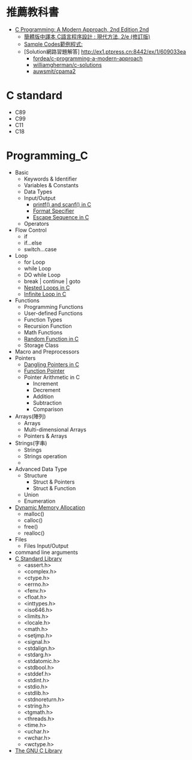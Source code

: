 # 推薦教科書
- [C Programming: A Modern Approach, 2nd Edition 2nd](http://knking.com/books/c2/index.html)
  - [簡體版中譯本 C語言程序設計 : 現代方法, 2/e (修訂版) ](https://www.tenlong.com.tw/products/9787115565198?list_name=srh) 
  - [Sample Codes範例程式:](http://knking.com/books/c2/programs/index.html)
  - [Solution網路習題解答] http://ex1.ptpress.cn:8442/ex/1/609033ea
    - [fordea/c-programming-a-modern-approach](https://github.com/fordea/c-programming-a-modern-approach)  
    - [williamgherman/c-solutions](https://github.com/williamgherman/c-solutions)
    - [auwsmit/cpama2](https://github.com/auwsmit/cpama2)

# C standard
- C89
- C99
- C11
- C18

# Programming_C

- Basic  
  - Keywords & Identifier
  - Variables & Constants
  - Data Types
  - Input/Output 
    - [printf() and scanf() in C](https://www.javatpoint.com/printf-scanf) 
    - [Format Specifier](https://www.javatpoint.com/c-format-specifier)
    - [Escape Sequence in C](https://www.javatpoint.com/escape-sequence-in-c)
  - Operators
- Flow Control
  - if
  - if...else
  - switch...case
- Loop
  - for Loop
  - while Loop
  - DO while Loop
  - break | continue | goto 
  - [Nested Loops in C](https://www.javatpoint.com/nested-loops-in-c)
  - [Infinite Loop in C](https://www.javatpoint.com/infinite-loop-in-c)
- Functions
  - Programming Functions
  - User-defined Functions
  - Function Types
  - Recursion Function
  - Math Functions
  - [Random Function in C](https://www.javatpoint.com/random-function-in-c)
  - Storage Class
- Macro and Preprocessors
- Pointers
  - [Dangling Pointers in C](https://www.javatpoint.com/dangling-pointers-in-c)
  - [Function Pointer](https://www.javatpoint.com/c-function-pointer)
  - Pointer Arithmetic in C
    - Increment
    - Decrement
    - Addition
    - Subtraction
    - Comparison
- Arrays(陣列)
  - Arrays
  - Multi-dimensional Arrays 
  - Pointers & Arrays
- Strings(字串)
  - Strings
  - Strings operation
  - 
- Advanced Data Type
  - Structure 
    - Struct & Pointers
    - Struct & Function
  - Union
  - Enumeration
- [Dynamic Memory Allocation](https://www.geeksforgeeks.org/dynamic-memory-allocation-in-c-using-malloc-calloc-free-and-realloc/)
  - malloc()
  - calloc()
  - free() 
  - realloc() 
- Files
  - Files Input/Output
- command line arguments
- [C Standard Library](https://en.wikipedia.org/wiki/C_standard_library)
  - <assert.h>		
  - <complex.h>	
  - <ctype.h>	
  - <errno.h>		
  - <fenv.h>
  - <float.h>
  - <inttypes.h>
  - <iso646.h>
  - <limits.h>
  - <locale.h>
  - <math.h>
  - <setjmp.h>
  - <signal.h>
  - <stdalign.h>
  - <stdarg.h>
  - <stdatomic.h>
  - <stdbool.h>
  - <stddef.h>
  - <stdint.h>
  - <stdio.h>
  - <stdlib.h>
  - <stdnoreturn.h>
  - <string.h>
  - <tgmath.h>
  - <threads.h>	
  - <time.h>
  - <uchar.h>
  - <wchar.h>
  - <wctype.h>
- [The GNU C Library](https://www.gnu.org/software/libc/) 
